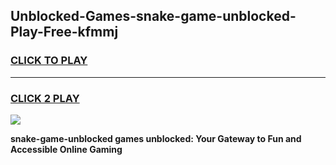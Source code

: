 
## Unblocked-Games-snake-game-unblocked-Play-Free-kfmmj
<h3>
<a href="https://premium76.site?title=snake-game-unblocked&ref=20M">CLICK TO PLAY</a></h3>
<hr>

<h3>
<a href="https://premium76.site?title=snake-game-unblocked&ref=20M">CLICK 2 PLAY</a>
  
</h3>

<a href="https://premium76.site?title=snake-game-unblocked&ref=19M"><img src="https://clearcache.store/games.png"></a>


**snake-game-unblocked games unblocked: Your Gateway to Fun and Accessible Online Gaming**
